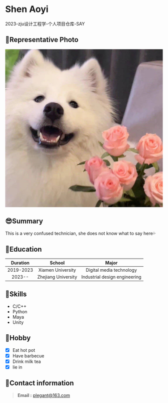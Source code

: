 # Shen Aoyi
2023-zju设计工程学-个人项目仓库-SAY
## 🍬Representative Photo
![Yeye](https://github.com/yizizizi/Shen-Aoyi-DE/blob/main/images/%E8%80%B6%E8%80%B6.jpg?raw=true)
## 😎Summary
This is a very confused technician, she does not know what to say here💦
## 🧐Education
|Duration|School|Major|
|:------:|:-----:|:----:|
|2019-2023|Xiamen University|Digital media technology|
|2023--|Zhejiang University|Industrial design engineering|
## 🏅Skills
- C/C++
- Python
- Maya
- Unity
## 🥰Hobby
- [x] Eat hot pot
- [x] Have barbecue
- [x] Drink milk tea
- [x] lie in
## 💌Contact information
> **Email :**  plegant@163.com
